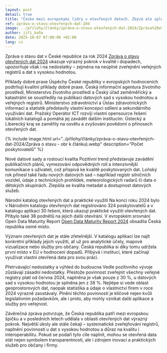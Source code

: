 ```yaml
---
layout: post
detail: true
title: "Česko mezi evropskými lídry v otevřených datech. Zbývá ale splnit klíčové povinnosti"
ref: zpráva-o-stavu-otevřených-dat-204
image: ../přílohy/články/zpráva-o-stavu-otevřených-dat-2024/Zpráva%20o%20stavu.webp
author: jiři_kaňa
date: 2025-10-07 07:00:00 +02:00
lang: cs
---
```

Zpráva o stavu dat v České republice za rok 2024 [Zpráva o stavu otevřených dat 2024] ukazuje výrazný pokrok v kvalitě i dopadech, upozorňuje však i na nedostatky – zejména na neúplné zveřejnění veřejných registrů a dat s vysokou hodnotou.
<!--more-->

Příklady dobré praxe
Úspěchy České republiky v evropských hodnoceních podtrhují kvalitní příklady dobré praxe. 
Česká informační agentura životního prostředí, Ministerstvo životního prostředí a Český úřad zeměměřický a katastrální se soustředily na publikaci datových sad s vysokou hodnotou a veřejných registrů. 
Ministerstvo zdravotnictví a Ústav zdravotnických informací a statistik představily vlastní koncepci sdílení a sekundárního využívání dat. 
Pražský Operátor ICT rozvíjí vlastní opensource řešení lokálních katalogů a pomáhá jej zavádět dalším institucím. 
Ústecký a Liberecký kraj se zaměřily na osvětu a zvyšování povědomí o přínosech otevřených dat.

{% include image.html url="../přílohy/články/zpráva-o-stavu-otevřených-dat-2024/Zpráva o stavu - obr k článku).webp" description="Počet poskytovatelů" %}

Nové datové sady a rostoucí kvalita
Pozitivní trend představuje zavádění publikačních plánů, vymezování odpovědných rolí a intenzivnější komunikace s uživateli, což přispívá ke kvalitě poskytovaných dat. 
Loňský rok přinesl také řadu nových datových sad – například registr silničních vozidel, údaje z technických prohlídek, meteorologických radarů či data o dětských skupinách. 
Zlepšila se kvalita metadat a dostupnost datových služeb. 

Národní katalog otevřených dat a praktické využití
Na konci roku 2024 bylo v Národním katalogu otevřených dat registrováno 324 poskytovatelů a v katalogu aplikací 30 řešení, která ukazují praktické využití otevřených dat. 
Přibylo také 38 podnětů na jejich další otevírání. 
V evropském srovnání Open Data Maturity Report [Open Data Maturity Report 2024] obsadila Česká republika osmé místo.

Význam otevřených dat je stále zřetelnější. 
V katalogu aplikací lze najít konkrétní příklady jejich využití, ať už pro analytické účely, mapové vizualizace nebo služby pro občany. 
Česká republika si díky tomu udržela první místo v EU v hodnocení dopadů. 
Přibývá i institucí, které začínají využívat vlastní otevřená data pro svou práci.

Přetrvávající nedostatky a výhled do budoucna
Vedle pozitivního vývoje zůstávají zásadní nedostatky. 
Přestože povinnost zveřejnit všechny veřejné registry platí od června 2024, naplněna je však pouze z 30 %, u datových sad s vysokou hodnotou je splněna jen z 38 %. 
Nejlépe si vede oblast geoprostorových dat, naopak statistika a údaje o vlastnictví firem v roce 2024 výrazně zaostávaly. 
Plnění těchto povinností je klíčové nejen kvůli legislativním požadavkům, ale i proto, aby mohly vznikat další aplikace a služby pro veřejnost.

Závěrečná zpráva potvrzuje, že Česká republika patří mezi evropskou špičku a v posledních letech udělala v oblasti otevřených dat výrazný pokrok. 
Největší úkoly ale stále čekají – systematické zveřejňování registrů, naplnění povinností u dat s vysokou hodnotou a důraz na kvalitu i interoperabilitu. 
Pokud se podaří tyto cíle naplnit, mohou se otevřená data stát nejen symbolem transparentnosti, ale i zdrojem inovací a praktických služeb pro občany i firmy.


[Zpráva o stavu otevřených dat 2024]: /přílohy/výroční-zprávy/Zpráva%20o%20stavu%20otevřených%20dat%202024.pdf "Zpráva o stavu otevřených dat 2024"
[Open Data Maturity Report 2024]: https://data.europa.eu/en/publications/open-data-maturity/2024 "Open Data Maturity Report 2024"
